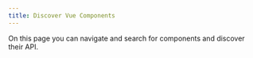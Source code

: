 ```yaml
---
title: Discover Vue Components
---
```


On this page you can navigate and search for components and discover their API.

<q-components :light="true" :interactive="true" :width="850" :height="850" active="QSelect"/>
